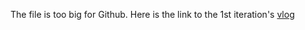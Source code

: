 The file is too big for Github. Here is the link to the 1st iteration's [vlog](https://drive.google.com/file/d/1_iwu4Hcu8jKJlh7RkqaxTH9JTx6C0r15/view?usp=sharing)
